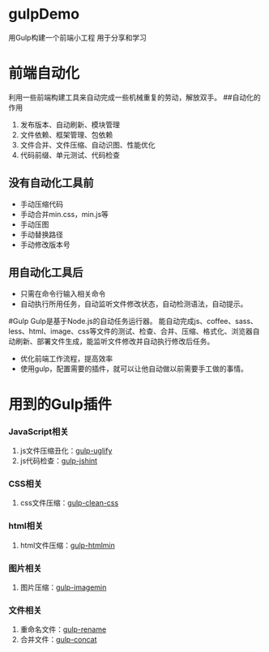 # gulpDemo
用Gulp构建一个前端小工程
用于分享和学习

# 前端自动化
利用一些前端构建工具来自动完成一些机械重复的劳动，解放双手。
##自动化的作用
1. 发布版本、自动刷新、模块管理
2. 文件依赖、框架管理、包依赖
3. 文件合并、文件压缩、自动识图、性能优化
4. 代码前缀、单元测试、代码检查

## 没有自动化工具前

- 手动压缩代码
- 手动合并min.css，min.js等
- 手动压图
- 手动替换路径
- 手动修改版本号

## 用自动化工具后
- 只需在命令行输入相关命令
- 自动执行所用任务，自动监听文件修改状态，自动检测语法，自动提示。

#Gulp
Gulp是基于Node.js的自动任务运行器。
能自动完成js、coffee、sass、less、html、image、css等文件的测试、检查、合并、压缩、格式化、浏览器自动刷新、部署文件生成，能监听文件修改并自动执行修改后任务。
- 优化前端工作流程，提高效率
- 使用gulp，配置需要的插件，就可以让他自动做以前需要手工做的事情。

# 用到的Gulp插件
### JavaScript相关
1. js文件压缩丑化：[gulp-uglify](https://www.npmjs.com/package/gulp-uglify/)
2. js代码检查：[gulp-jshint](https://www.npmjs.com/package/gulp-jshint/)

### CSS相关
1. css文件压缩：[gulp-clean-css](https://www.npmjs.com/package/gulp-clean-css/)

### html相关
1. html文件压缩：[gulp-htmlmin](https://www.npmjs.com/package/gulp-htmlmin/)

### 图片相关
1. 图片压缩：[gulp-imagemin](https://www.npmjs.com/package/gulp-imagemin/)

### 文件相关
1. 重命名文件：[gulp-rename](https://www.npmjs.com/package/gulp-rename/)
2. 合并文件：[gulp-concat](https://www.npmjs.com/package/gulp-concat/)